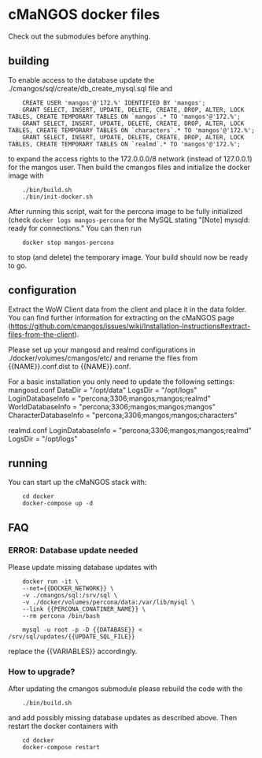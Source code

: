 # cMaNGOS docker files

Check out the submodules before anything.

## building
To enable access to the database update the ./cmangos/sql/create/db_create_mysql.sql file and 

        CREATE USER 'mangos'@'172.%' IDENTIFIED BY 'mangos';
        GRANT SELECT, INSERT, UPDATE, DELETE, CREATE, DROP, ALTER, LOCK TABLES, CREATE TEMPORARY TABLES ON `mangos`.* TO 'mangos'@'172.%';
        GRANT SELECT, INSERT, UPDATE, DELETE, CREATE, DROP, ALTER, LOCK TABLES, CREATE TEMPORARY TABLES ON `characters`.* TO 'mangos'@'172.%';
        GRANT SELECT, INSERT, UPDATE, DELETE, CREATE, DROP, ALTER, LOCK TABLES, CREATE TEMPORARY TABLES ON `realmd`.* TO 'mangos'@'172.%';

to expand the access rights to the 172.0.0.0/8 network (instead of 127.0.0.1) for the mangos user. Then build the cmangos files and initialize the docker image with

        ./bin/build.sh
        ./bin/init-docker.sh

After running this script, wait for the percona image to be fully initialized (check `docker logs mangos-percona` for the MySQL stating "[Note] mysqld: ready for connections."
You can then run

        docker stop mangos-percona

to stop (and delete) the temporary image. Your build should now be ready to go.  

## configuration
Extract the WoW Client data from the client and place it in the data folder. You can find further information for extracting on the cMaNGOS page (https://github.com/cmangos/issues/wiki/Installation-Instructions#extract-files-from-the-client).

Please set up your mangosd and realmd configurations in ./docker/volumes/cmangos/etc/ and rename the files from {{NAME}}.conf.dist to {{NAME}}.conf.

For a basic installation you only need to update the following settings:
mangosd.conf
        DataDir = "/opt/data"
        LogsDir = "/opt/logs"
        LoginDatabaseInfo     = "percona;3306;mangos;mangos;realmd"
        WorldDatabaseInfo     = "percona;3306;mangos;mangos;mangos"
        CharacterDatabaseInfo = "percona;3306;mangos;mangos;characters"

realmd.conf
        LoginDatabaseInfo = "percona;3306;mangos;mangos;realmd"
        LogsDir = "/opt/logs"

## running
You can start up the cMaNGOS stack with:

        cd docker
        docker-compose up -d

## FAQ
### ERROR: Database update needed
Please update missing database updates with

        docker run -it \
        --net={{DOCKER_NETWORK}} \
        -v ./cmangos/sql:/srv/sql \
        -v ./docker/volumes/percona/data:/var/lib/mysql \
        --link {{PERCONA_CONATINER_NAME}} \
        --rm percona /bin/bash

        mysql -u root -p -D {{DATABASE}} < /srv/sql/updates/{{UPDATE_SQL_FILE}}
    
replace the {{VARIABLES}} accordingly.

### How to upgrade?
After updating the cmangos submodule please rebuild the code with the

        ./bin/build.sh

and add possibly missing database updates as described above. Then restart the docker containers with

        cd docker
        docker-compose restart
